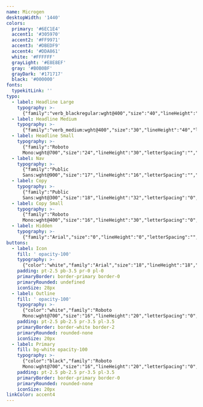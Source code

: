 ```yaml
---
name: Microgen
desktopWidth: '1440'
colors:
  primary: '#6EC1E4'
  accent1: '#305970'
  accent2: '#FF9971'
  accent3: '#DBEDF9'
  accent4: '#DDA861'
  white: '#FFFFFF'
  grayLight: '#E8E8EF'
  gray: '#B0B0BF'
  grayDark: '#171717'
  black: '#000000'
fonts:
  typekitLink: ''
typo:
  - label: Headline Large
    typography: >-
      {"family":"verb_blackregular:wght@400","size":"40","lineHeight":"44","letterSpacing":"","margin":"20","smSize":"36","smLineHeight":"40","smLetterSpacing":"","smMargin":""}
  - label: Headline Medium
    typography: >-
      {"family":"verb_medium:wght@400","size":"30","lineHeight":"40","letterSpacing":"","margin":"15","smSize":"","smLineHeight":"","smLetterSpacing":"","smMargin":""}
  - label: Headline Small
    typography: >-
      {"family":"Roboto
      Mono:wght@700","size":"24","lineHeight":"30","letterSpacing":"","margin":"15","smSize":"","smLineHeight":"","smLetterSpacing":"","smMargin":""}
  - label: Nav
    typography: >-
      {"family":"Public
      Sans:wght@900","size":"17","lineHeight":"16","letterSpacing":"","margin":"","smSize":"","smLineHeight":"","smLetterSpacing":"","smMargin":""}
  - label: Copy
    typography: >-
      {"family":"Public
      Sans:wght@300","size":"18","lineHeight":"32","letterSpacing":"0","margin":"20","smSize":"","smLineHeight":"","smLetterSpacing":"","smMargin":""}
  - label: Copy Small
    typography: >-
      {"family":"Roboto
      Mono:wght@400","size":"16","lineHeight":"30","letterSpacing":"0","margin":"20","smSize":"","smLineHeight":"","smLetterSpacing":"","smMargin":""}
  - label: Hidden
    typography: >-
      {"family":"Arial","size":"0","lineHeight":"0","letterSpacing":"","margin":"","smSize":"","smLineHeight":"","smLetterSpacing":"","smMargin":""}
buttons:
  - label: Icon
    fill: ' opacity-100'
    typography: >-
      {"color":"white","family":"Arial","size":"18","lineHeight":"18","letterSpacing":"0","smSize":"18","smLineHeight":"18","smLetterSpacing":"0"}
    padding: pt-2.5 pb-3.5 pr-0 pl-0
    primaryBorder: border-primary border-0
    primaryRounded: undefined
    iconSize: 28px
  - label: Outline
    fill: ' opacity-100'
    typography: >-
      {"color":"white","family":"Roboto
      Mono:wght@700","size":"16","lineHeight":"20","letterSpacing":"0","smSize":"16","smLineHeight":"16","smLetterSpacing":"0"}
    padding: pt-2.5 pb-2.5 pr-3.5 pl-3.5
    primaryBorder: border-white border-2
    primaryRounded: rounded-none
    iconSize: 20px
  - label: Primary
    fill: bg-white opacity-100
    typography: >-
      {"color":"black","family":"Roboto
      Mono:wght@700","size":"16","lineHeight":"20","letterSpacing":"0","smSize":"16","smLineHeight":"16","smLetterSpacing":"0"}
    padding: pt-2.5 pb-2.5 pr-3.5 pl-3.5
    primaryBorder: border-primary border-0
    primaryRounded: rounded-none
    iconSize: 20px
linkColor: accent4
---
```


